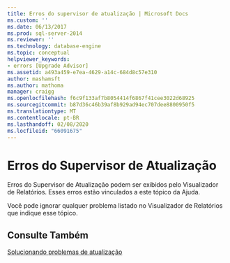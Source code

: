 ```yaml
---
title: Erros do supervisor de atualização | Microsoft Docs
ms.custom: ''
ms.date: 06/13/2017
ms.prod: sql-server-2014
ms.reviewer: ''
ms.technology: database-engine
ms.topic: conceptual
helpviewer_keywords:
- errors [Upgrade Advisor]
ms.assetid: a493a459-e7ea-4629-a14c-684d8c57e310
author: mashamsft
ms.author: mathoma
manager: craigg
ms.openlocfilehash: f6c9f133af7b8054414f6867f41cee3022d68925
ms.sourcegitcommit: b87d36c46b39af8b929ad94ec707dee8800950f5
ms.translationtype: MT
ms.contentlocale: pt-BR
ms.lasthandoff: 02/08/2020
ms.locfileid: "66091675"
---
```

# <a name="upgrade-advisor-errors"></a>Erros do Supervisor de Atualização
  Erros do Supervisor de Atualização podem ser exibidos pelo Visualizador de Relatórios. Esses erros estão vinculados a este tópico da Ajuda.  
  
 Você pode ignorar qualquer problema listado no Visualizador de Relatórios que indique esse tópico.  
  
## <a name="see-also"></a>Consulte Também  
 [Solucionando problemas de atualização](../../../2014/sql-server/install/resolving-upgrade-issues.md)  
  
  
